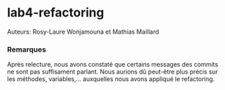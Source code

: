 # lab4-refactoring

Auteurs: Rosy-Laure Wonjamouna et Mathias Maillard 

### Remarques

Après relecture, nous avons constaté que certains messages des commits ne sont pas suffisament parlant. Nous aurions dû peut-être plus précis sur les méthodes, variables,... auxquelles nous avons appliqué le refactoring.
